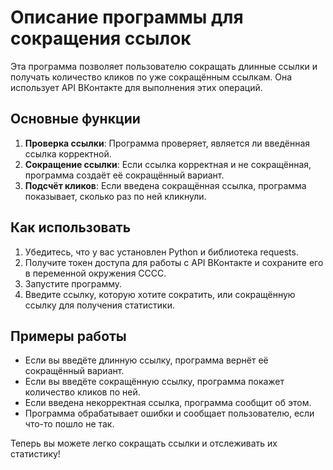 # Описание программы для сокращения ссылок
Эта программа позволяет пользователю сокращать длинные ссылки и получать количество кликов по уже сокращённым ссылкам. Она использует API ВКонтакте для выполнения этих операций.
## Основные функции
1. **Проверка ссылки**: Программа проверяет, является ли введённая ссылка корректной.
2. **Сокращение ссылки**: Если ссылка корректная и не сокращённая, программа создаёт её сокращённый вариант.
3. **Подсчёт кликов**: Если введена сокращённая ссылка, программа показывает, сколько раз по ней кликнули.
## Как использовать
1. Убедитесь, что у вас установлен Python и библиотека requests.
2. Получите токен доступа для работы с API ВКонтакте и сохраните его в переменной окружения CCCC.
3. Запустите программу.
4. Введите ссылку, которую хотите сократить, или сокращённую ссылку для получения статистики.
## Примеры работы
- Если вы введёте длинную ссылку, программа вернёт её сокращённый вариант.
- Если вы введёте сокращённую ссылку, программа покажет количество кликов по ней.
- Если введена некорректная ссылка, программа сообщит об этом.
- Программа обрабатывает ошибки и сообщает пользователю, если что-то пошло не так.
  
Теперь вы можете легко сокращать ссылки и отслеживать их статистику!

